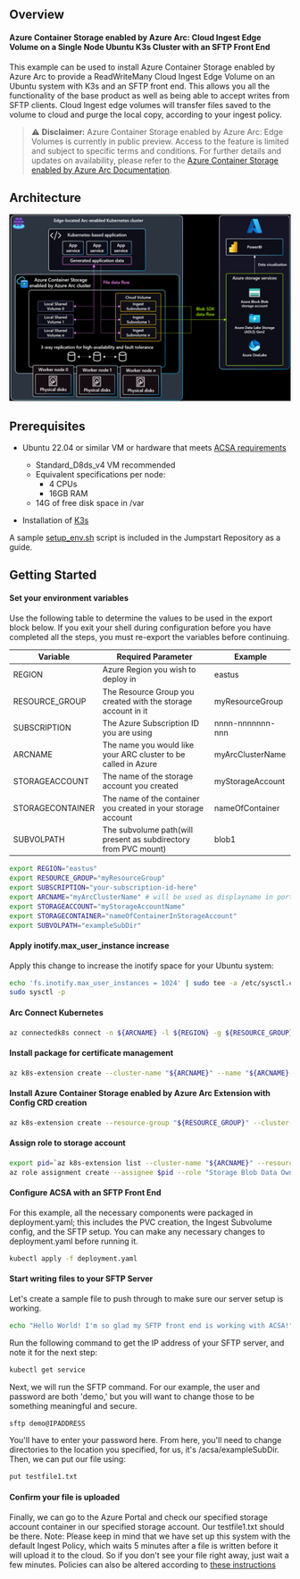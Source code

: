 ## Overview

#### Azure Container Storage enabled by Azure Arc: Cloud Ingest Edge Volume on a Single Node Ubuntu K3s Cluster with an SFTP Front End
This example can be used to install Azure Container Storage enabled by Azure Arc to provide a ReadWriteMany Cloud Ingest Edge Volume on an Ubuntu system with K3s and an SFTP front end. This allows you all the functionality of the base product as well as being able to accept writes from SFTP clients. 
Cloud Ingest edge volumes will transfer files saved to the volume to cloud and purge the local copy, according to your ingest policy. 

> ⚠️ **Disclaimer:** Azure Container Storage enabled by Azure Arc: Edge Volumes is currently in public preview. Access to the feature is limited and subject to specific terms and conditions. For further details and updates on availability, please refer to the [Azure Container Storage enabled by Azure Arc Documentation](https://learn.microsoft.com/en-us/azure/azure-arc/container-storage/overview).

## Architecture
![Azure Container Storage enabled by Azure Arc Diagram.](./acsaedgevolarch.png)

## Prerequisites
* Ubuntu 22.04 or similar VM or hardware that meets [ACSA requirements](https://learn.microsoft.com/en-us/azure/azure-arc/container-storage/prepare-linux#minimum-hardware-requirements)
  * Standard_D8ds_v4 VM recommended
  * Equivalent specifications per node:
    * 4 CPUs
    * 16GB RAM
  * 14G of free disk space in /var

* Installation of [K3s](https://docs.k3s.io/quick-start)

A sample [setup_env.sh](setup_env.sh) script is included in the Jumpstart Repository as a guide. 

## Getting Started

#### Set your environment variables
Use the following table to determine the values to be used in the export block below. If you exit your shell during configuration before you have completed all the steps, you must re-export the variables before continuing.  

|Variable        | Required Parameter                                             | Example |
|----------------|----------------------------------------------------------------|-----------------|
|REGION          | Azure Region you wish to deploy in                             | eastus          |
|RESOURCE_GROUP  | The Resource Group you created with the storage account in it  | myResourceGroup |
|SUBSCRIPTION    | The Azure Subscription ID you are using                        | nnnn-nnnnnnn-nnn|
|ARCNAME         | The name you would like your ARC cluster to be called in Azure | myArcClusterName|
|STORAGEACCOUNT  | The name of the storage account you created                    | myStorageAccount|
|STORAGECONTAINER| The name of the container you created in your storage account  | nameOfContainer |
|SUBVOLPATH      | The subvolume path(will present as subdirectory from PVC mount)| blob1           |

```bash
export REGION="eastus"
export RESOURCE_GROUP="myResourceGroup"
export SUBSCRIPTION="your-subscription-id-here"
export ARCNAME="myArcClusterName" # will be used as displayname in portal
export STORAGEACCOUNT="myStorageAccountName"
export STORAGECONTAINER="nameOfContainerInStorageAccount"
export SUBVOLPATH="exampleSubDir"
```

#### Apply inotify.max_user_instance increase
Apply this change to increase the inotify space for your Ubuntu system: 

```bash
echo 'fs.inotify.max_user_instances = 1024' | sudo tee -a /etc/sysctl.conf
sudo sysctl -p
```

#### Arc Connect Kubernetes
```bash
az connectedk8s connect -n ${ARCNAME} -l ${REGION} -g ${RESOURCE_GROUP} --subscription ${SUBSCRIPTION}
```

#### Install package for certificate management
```bash
az k8s-extension create --cluster-name "${ARCNAME}" --name "${ARCNAME}-certmgr" --resource-group "${RESOURCE_GROUP}" --cluster-type connectedClusters --release-train preview --extension-type microsoft.iotoperations.platform --scope cluster --release-namespace cert-manager
```

#### Install Azure Container Storage enabled by Azure Arc Extension with Config CRD creation
```bash
az k8s-extension create --resource-group "${RESOURCE_GROUP}" --cluster-name "${ARCNAME}" --cluster-type connectedClusters --name "acsa-`mktemp -u XXXXXX`" --extension-type microsoft.arc.containerstorage --config feature.diskStorageClass="default,local-path" --config  edgeStorageConfiguration.create=true
```

#### Assign role to storage account
```bash
export pid=`az k8s-extension list --cluster-name "${ARCNAME}" --resource-group "${RESOURCE_GROUP}" --cluster-type connectedClusters | jq --arg extType "microsoft.arc.containerstorage" 'map(select(.extensionType == $extType)) | .[] | .identity.principalId' -r`
az role assignment create --assignee $pid --role "Storage Blob Data Owner" --scope "/subscriptions/${SUBSCRIPTION}/resourceGroups/${RESOURCE_GROUP}/providers/Microsoft.Storage/storageAccounts/${STORAGEACCOUNT}"
```

#### Configure ACSA with an SFTP Front End
For this example, all the necessary components were packaged in deployment.yaml; this includes the PVC creation, the Ingest Subvolume config, and the SFTP setup. You can make any necessary changes to deployment.yaml before running it. 

```bash
kubectl apply -f deployment.yaml
```

#### Start writing files to your SFTP Server
Let's create a sample file to push through to make sure our server setup is working.
```bash
echo "Hello World! I'm so glad my SFTP front end is working with ACSA!" > testfile1.txt
```

Run the following command to get the IP address of your SFTP server, and note it for the next step:
```bash
kubectl get service
```

Next, we will run the SFTP command. For our example, the user and password are both 'demo,' but you will want to change those to be something meaningful and secure.
```bash
sftp demo@IPADDRESS
```

You'll have to enter your password here.
From here, you'll need to change directories to the location you specified, for us, it's /acsa/exampleSubDir.
Then, we can put our file using:
```bash
put testfile1.txt
```

#### Confirm your file is uploaded
Finally, we can go to the Azure Portal and check our specified storage account container in our specified storage account. Our testfile1.txt should be there.
Note: Please keep in mind that we have set up this system with the default Ingest Policy, which waits 5 minutes after a file is written before it will upload it to the cloud. So if you don't see your file right away, just wait a few minutes. Policies can also be altered according to [these instructions](https://learn.microsoft.com/en-us/azure/azure-arc/container-storage/cloud-ingest-edge-volume-configuration?tabs=portal#optional-modify-the-ingestpolicy-from-the-default)